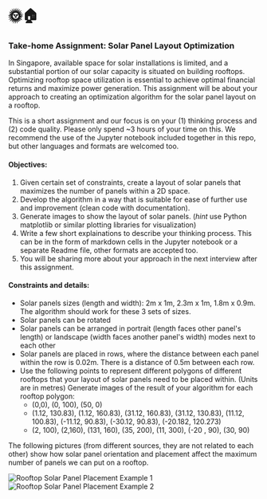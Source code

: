 # 🌞🏠
### Take-home Assignment: Solar Panel Layout Optimization 

In Singapore, available space for solar installations is limited, and a substantial portion of our solar capacity is situated on building rooftops. Optimizing rooftop space utilization is essential to achieve optimal financial returns and maximize power generation. This assignment will be about your approach to creating an optimization algorithm for the solar panel layout on a rooftop. 

This is a short assignment and our focus is on your (1) thinking process and (2) code quality. Please only spend ~3 hours of your time on this. We recommend the use of the Jupyter notebook included together in this repo, but other languages and formats are welcomed too. 


#### Objectives: 
1. Given certain set of constraints, create a layout of solar panels that maximizes the number of panels within a 2D space. 
2. Develop the algorithm in a way that is suitable for ease of further use and improvement (clean code with documentation).
3. Generate images to show the layout of solar panels. (*hint* use Python matplotlib or similar plotting libraries for visualization)
4. Write a few short explainations to describe your thinking process. This can be in the form of markdown cells in the Jupyter notebook or a separate Readme file, other formats are accepted too.
5. You will be sharing more about your approach in the next interview after this assignment. 


#### Constraints and details: 
- Solar panels sizes (length and width): 2m x 1m, 2.3m x 1m, 1.8m x 0.9m. The algorithm should work for these 3 sets of sizes.  
- Solar panels can be rotated 
- Solar panels can be arranged in portrait (length faces other panel's length) or landscape (width faces another panel's width) modes next to each other 
- Solar panels are placed in rows, where the distance between each panel within the row is 0.02m. There is a distance of 0.5m between each row. 
- Use the following points to represent different polygons of different rooftops that your layout of solar panels need to be placed within. (Units are in metres) Generate images of the result of your algorithm for each rooftop polygon:  
    - (0,0), (0, 100), (50, 0) 
    - (1.12, 130.83), (1.12, 160.83), (31.12, 160.83), (31.12, 130.83), (11.12, 100.83), (-11.12, 90.83), (-30.12, 90.83), (-20.182, 120.273) 
    - (2, 100), (2,160), (131, 160), (35, 200), (11, 300), (-20 , 90), (30, 90) 


The following pictures (from different sources, they are not related to each other) show how solar panel orientation and placement affect the maximum number of panels we can put on a rooftop. 

![Rooftop Solar Panel Placement Example 1](https://www.mdpi.com/remotesensing/remotesensing-15-01356/article_deploy/html/images/remotesensing-15-01356-g005-550.jpg )  
![Rooftop Solar Panel Placement Example 2](https://ars.els-cdn.com/content/image/1-s2.0-S0198971523000893-gr13.jpg)

